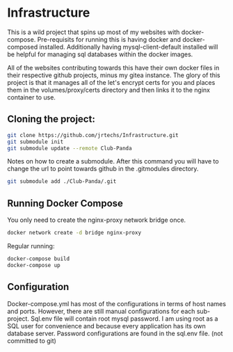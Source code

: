 # Infrastructure

This is a wild project that spins up most of my websites with docker-compose.
Pre-requisits for running this is having docker and docker-composed installed.
Additionally having mysql-client-default installed will be helpful for managing sql databases
within the docker images.

All of the websites contributing towards this have their own docker files in their respective github projects, minus my gitea instance.
The glory of this project is that it manages all of the let's encrypt certs for you and places them in the volumes/proxy/certs directory and then links it to the nginx container to use.


## Cloning the project:

```bash
git clone https://github.com/jrtechs/Infrastructure.git
git submodule init
git submodule update --remote Club-Panda
```


Notes on how to create a submodule. After this command you will have to change the url to point towards github in the .gitmodules directory.

```bash
git submodule add ./Club-Panda/.git
```

## Running Docker Compose

You only need to create the nginx-proxy network bridge once.

```bash
docker network create -d bridge nginx-proxy
```

Regular running:

```bash
docker-compose build
docker-compose up
```


## Configuration

Docker-compose.yml has most of the configurations in terms of host names and ports.
However, there are still manual configurations for each sub-project.
Sql.env file will contain root mysql password.
I am using root as a SQL user for convenience and because every application has its own database server.
Password configurations are found in the sql.env file. (not committed to git)

